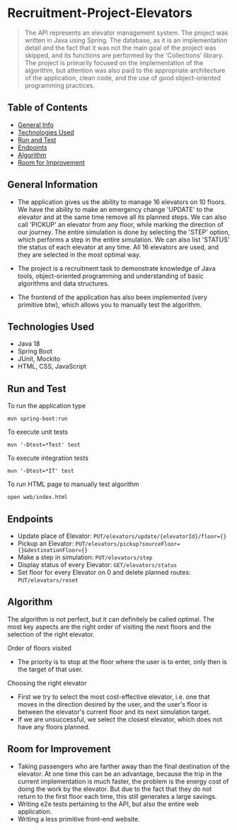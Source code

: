 # Recruitment-Project-Elevators
> The API represents an elevator management system. The project was written in Java using Spring. The database, as it is an implementation detail and the fact that it was not the main goal of the project was skipped, and its functions are performed by the 'Collections' library. The project is primarily focused on the implementation of the algorithm, but attention was also paid to the appropriate architecture of the application, clean code, and the use of good object-oriented programming practices.


## Table of Contents
* [General Info](#general-information)
* [Technologies Used](#technologies-used)
* [Run and Test](#run-and-test)
* [Endpoints](#endpoints)
* [Algorithm](#algorithm)
* [Room for Improvement](#room-for-improvement)


## General Information
- The application gives us the ability to manage 16 elevators on 10 floors. We have the ability to make an emergency change 'UPDATE' to the elevator and at the same time remove all its planned steps. We can also call 'PICKUP' an elevator from any floor, while marking the direction of our journey. The entire simulation is done by selecting the 'STEP' option, which performs a step in the entire simulation. We can also list 'STATUS' the status of each elevator at any time. All 16 elevators are used, and they are selected in the most optimal way.

- The project is a recruitment task to demonstrate knowledge of Java tools, object-oriented programming and understanding of basic algorithms and data structures.

- The frontend of the application has also been implemented (very primitive btw), which allows you to manually test the algorithm.



## Technologies Used
- Java 18
- Spring Boot
- JUnit, Mockito
- HTML, CSS, JavaScript

## Run and Test

To run the application type

```
mvn spring-boot:run
```

To execute unit tests

```
mvn '-Dtest=*Test' test
```

To execute integration tests

```
mvn '-Dtest=*IT' test
```

To run HTML page to manually test algorithm

```
open web/index.html
```

## Endpoints

* Update place of Elevator: `PUT/elevators/update/{elevatorId}/floor={}`
* Pickup an Elevator: `PUT/elevators/pickup?sourceFloor={}&destinationFloor={}`
* Make a step in simulation: `PUT/elevators/step`
* Display status of every Elevator: `GET/elevators/status`
* Set floor for every Elevator on 0 and delete planned routes: `PUT/elevators/reset`


## Algorithm

The algorithm is not perfect, but it can definitely be called optimal. The most key aspects are the right order of visiting the next floors and the selection of the right elevator.

Order of floors visited
- The priority is to stop at the floor where the user is to enter, only then is the target of that user.

Choosing the right elevator
- First we try to select the most cost-effective elevator, i.e. one that moves in the direction desired by the user, and the user's floor is between the elevator's current floor and its next simulation target.
- If we are unsuccessful, we select the closest elevator, which does not have any floors planned.


## Room for Improvement

- Taking passengers who are farther away than the final destination of the elevator. At one time this can be an advantage, because the trip in the current implementation is much faster, the problem is the energy cost of doing the work by the elevator. But due to the fact that they do not return to the first floor each time, this still generates a large savings.
- Writing e2e tests pertaining to the API, but also the entire web application.
- Writing a less primitive front-end website.
